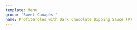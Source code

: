 ```yaml
---
template: Menu
group: 'Sweet Canapés '
name: Profiteroles with Dark Chocolate Dipping Sauce (V)
---
```

